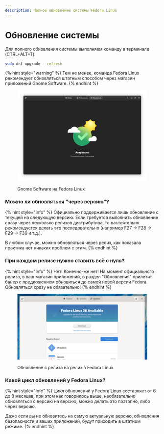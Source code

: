 ```yaml
---
description: Полное обновление системы Fedora Linux
---
```


# Обновление системы

Для полного обновления системы выполняем команду в терминале (CTRL+ALT+T):

```bash
sudo dnf upgrade --refresh
```

{% hint style="warning" %}
Тем не менее, команда Fedora Linux рекомендует обновляться штатным способом через магазин приложений Gnome Software.
{% endhint %}

<figure><img src="../../../.gitbook/assets/Jz2s7kxJvz4.jpg" alt="gnome software upgrade update"><figcaption><p>Gnome Software на Fedora Linux</p></figcaption></figure>

### Можно ли обновляться "через версию"?

{% hint style="info" %}
Официально поддерживается лишь обновление с текущей на следующую версию. Если требуется выполнить обновление сразу через несколько релизов дистрибутива, то настоятельно рекомендуется делать это последовательно (например F27 -> F28 -> F29 -> F30 и т.д.).

В любом случае, можно обновляться через релиз, как показала практика нет никаких проблем с этим.
{% endhint %}

### При каждом релизе нужно ставить всё с нуля?

{% hint style="info" %}
Нет! Конечно-же нет! На момент официального релиза, в ваш магазин приложений, в раздел "Обновления" прилетит банер с предложением обновиться до самой новой версии Fedora. Обновляться сразу не обязательно!
{% endhint %}

<figure><img src="../../../.gitbook/assets/Upgrade-to-Fedora-36-GUI.webp" alt=""><figcaption><p>Обновление с релиза на релиз в Fedora Linux</p></figcaption></figure>

### Какой цикл обновлений у Fedora Linux?

{% hint style="info" %}
Цикл обновлений у Fedora Linux составляет от 6 до 8 месяцев, при этом как говорилось выше, необязательно обновляться с версию на версию, можно делать это поэтапно, либо через версию.&#x20;

Даже если вы не обновитесь на самую актуальную версию, обновления безопасности и ваших приложений, будут приходить в штатном режиме.
{% endhint %}
